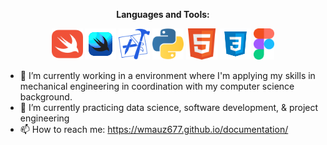 <div align="center">

**Languages and Tools:**  

<img height="50" src="assets/swift.svg">
<img height="50" src="assets/swiftui.svg">
<img height="50" src="assets/xcode.svg">
<img height="50" src="assets/python.svg">
<img height="50" src="assets/html.svg">
<img height="50" src="assets/css.svg">
<img height="50" src="assets/figma.svg">
  
</div>

- 🔭 I’m currently working in a environment where I'm applying my skills in mechanical engineering in coordination with my computer science background.
- 🌱 I’m currently practicing data science, software development, & project engineering
- 📫 How to reach me: https://wmauz677.github.io/documentation/
